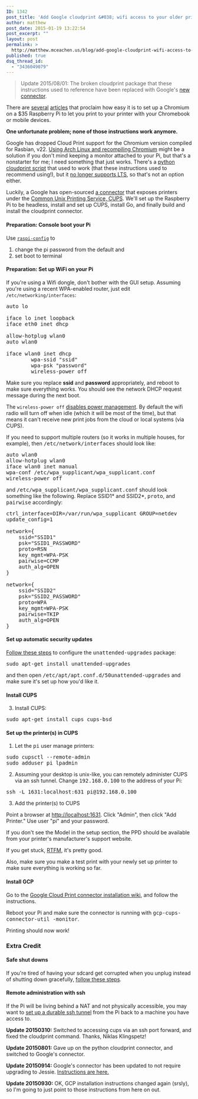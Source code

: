 ```yaml
---
ID: 1342
post_title: 'Add Google cloudprint &#038; wifi access to your older printer with a headless $35 Raspberry Pi'
author: matthew
post_date: 2015-01-19 13:22:54
post_excerpt: ""
layout: post
permalink: >
  http://matthew.mceachen.us/blog/add-google-cloudprint-wifi-access-to-your-older-printer-with-a-raspberry-pi-1342.html
published: true
dsq_thread_id:
  - "3436049079"
---
```

<blockquote>Update 2015/08/01: The broken cloudprint package that these instructions used to reference have been replaced with Google's <a href="https://github.com/google/cups-connector">new connector</a>.
</blockquote>

There are <a href="http://www.howtogeek.com/169566/how-to-turn-a-raspberry-pi-into-a-google-cloud-print-server/">several</a> <a href="https://support.google.com/a/answer/2906017?hl=en">articles</a> that proclaim how easy it is to set up a Chromium on a $35 Raspberry Pi to let you print to your printer with your Chromebook or mobile devices.

<strong>One unfortunate problem; none of those instructions work anymore.</strong>

<!--more-->

Google has dropped Cloud Print support for the Chromium version compiled for Rasbian, v22. <a href="http://raspberrypi.stackexchange.com/questions/19365/how-can-i-install-the-latest-version-of-chromium">Using Arch Linux and recompiling Chromium</a> might be a solution if you don't mind keeping a monitor attached to your Pi, but that's a nonstarter for me; I need something that just works. There's a <a href="https://github.com/armooo/cloudprint">python cloudprint script</a> that used to work (that these instructions used to recommend using!), but it <a href="https://github.com/davesteele/cloudprint-service/issues/25">no longer supports LTS</a>, so that's not an option either.

Luckily, a Google has open-sourced <a href="https://github.com/google/cups-connector">a connector</a> that exposes printers under the <a href="https://www.cups.org/">Common Unix Printing Service, CUPS</a>. We'll set up the Raspberry Pi to be headless, install and set up CUPS, install Go, and finally build and install the cloudprint connector.

<h4>Preparation: Console boot your Pi</h4>

Use <code><a href="http://www.raspberrypi.org/documentation/configuration/raspi-config.md">raspi-config</a></code> to 
<ol>
	<li>change the pi password from the default and</li> 
	<li>set boot to terminal</li>
</ol>

<h4>Preparation: Set up WiFi on your Pi</h4>

If you're using a Wifi dongle, don't bother with the GUI setup. Assuming you're using a recent WPA-enabled router, just edit <code>/etc/networking/interfaces</code>:

<pre class="show-lang:2 mark:6-12 decode:true highlight:0" >auto lo

iface lo inet loopback
iface eth0 inet dhcp

allow-hotplug wlan0
auto wlan0

iface wlan0 inet dhcp
        wpa-ssid "ssid"
        wpa-psk "password"
        wireless-power off
</pre> 

Make sure you replace <strong>ssid</strong> and <strong>password</strong> appropriately, and reboot to make sure everything works. You should see the network DHCP request message during the next boot.

The <code>wireless-power off</code> <a href="http://www.raspberrypi.org/forums/viewtopic.php?t=46569&p=666920">disables power management</a>. By default the wifi radio will turn off when idle (which it will be most of the time), but that means it can't receive new print jobs from the cloud or local systems (via CUPS).

If you need to support multiple routers (so it works in multiple houses, for example), then <tt>/etc/network/interfaces</tt> should look like:

<pre>
auto wlan0
allow-hotplug wlan0
iface wlan0 inet manual
wpa-conf /etc/wpa_supplicant/wpa_supplicant.conf
wireless-power off
</pre>

and <tt>/etc/wpa_supplicant/wpa_supplicant.conf</tt> should look something like the following. Replace SSID1* and SSID2*, <tt>proto</tt>, and <tt>pairwise</tt> accordingly:

<pre>
ctrl_interface=DIR=/var/run/wpa_supplicant GROUP=netdev
update_config=1

network={
    ssid="SSID1"
    psk="SSID1_PASSWORD"
    proto=RSN
    key_mgmt=WPA-PSK
    pairwise=CCMP
    auth_alg=OPEN
}

network={
    ssid="SSID2"
    psk="SSID2_PASSWORD"
    proto=WPA
    key_mgmt=WPA-PSK
    pairwise=TKIP
    auth_alg=OPEN
}
</pre>

<h4>Set up automatic security updates</h4>

<a href="http://raspberrypi.stackexchange.com/a/4706">Follow these steps</a> to configure the <tt>unattended-upgrades</tt> package:

<pre class="lang:bash">
sudo apt-get install unattended-upgrades
</pre>

and then open <tt>/etc/apt/apt.conf.d/50unattended-upgrades</tt> and make sure it's set up how you'd like it.

<h4>Install CUPS</h4>

3. Install CUPS:

<pre class="lang:bash">
sudo apt-get install cups cups-bsd
</pre>

<h4>Set up the printer(s) in CUPS</h4>

1. Let the <tt>pi</tt> user manage printers:

<pre class="lang:bash">
sudo cupsctl --remote-admin
sudo adduser pi lpadmin
</pre>

2. Assuming your desktop is unix-like, you can remotely administer CUPS via an ssh tunnel. Change <tt>192.168.0.100</tt> to the address of your Pi:

<pre class="lang:bash">
ssh -L 1631:localhost:631 pi@192.168.0.100
</pre>

3. Add the printer(s) to CUPS

Point a browser at <a href="http://localhost:1631">http://localhost:1631</a>. Click "Admin", then click "Add Printer." Use user "pi" and your password.

If you don't see the Model in the setup section, the PPD should be available from your printer's manufacturer's support website. 

If you get stuck, <a href="http://www.cups.org/doc-1.1/sum.html">RTFM</a>, it's pretty good.

Also, make sure you make a test print with your newly set up printer to make sure everything is working so far.

<h4>Install GCP</h4>

Go to the <a href="https://github.com/google/cups-connector/wiki/Install">Google Cloud Print connector installation wiki</a>, and follow the instructions.

Reboot your Pi and make sure the connector is running with <tt>gcp-cups-connector-util -monitor</tt>.

Printing should now work! 

<h3>Extra Credit</h3>

<h4>Safe shut downs</h4>
If you're tired of having your sdcard get corrupted when you unplug instead of shutting down gracefully, <a href="https://matthew.mceachen.us/blog/give-your-raspberry-pi-a-shutdown-switch-for-free-1397.html">follow these steps</a>.

<h4>Remote administration with ssh</h4>
If the Pi will be living behind a NAT and not physically accessible, you may want to <a href="/blog/durably-access-remote-machines-with-autossh-1424.html">set up a durable ssh tunnel</a> from the Pi back to a machine you have access to.

<b>Update 20150310:</b> Switched to accessing cups via an ssh port forward, and fixed the cloudprint command. Thanks, Niklas Klingspetz!

<b>Update 20150801:</b> Gave up on the python cloudprint connector, and switched to Google's connector.

<b>Update 20150914:</b> Google's connector has been updated to not require upgrading to Jessie. <a href="https://github.com/google/cups-connector/wiki/Raspberry-Pi-step-by-step">Instructions are here.</a>

<b>Update 20150930:</b> OK, GCP installation instructions changed again (srsly), so I'm going to just point to those instructions from here on out.
